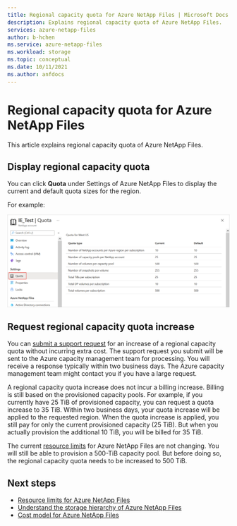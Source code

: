 ```yaml
---
title: Regional capacity quota for Azure NetApp Files | Microsoft Docs
description: Explains regional capacity quota of Azure NetApp Files.
services: azure-netapp-files
author: b-hchen
ms.service: azure-netapp-files
ms.workload: storage
ms.topic: conceptual
ms.date: 10/11/2021
ms.author: anfdocs
---
```

# Regional capacity quota for Azure NetApp Files

This article explains regional capacity quota of Azure NetApp Files.

## Display regional capacity quota

You can click **Quota** under Settings of Azure NetApp Files to display the current and default quota sizes for the region. 

For example: 

![Screenshot that shows how to display quota information.](./media/regional-capacity-quota/quota-display.png) 

## Request regional capacity quota increase

You can [submit a support request](azure-netapp-files-resource-limits.md#request-limit-increase) for an increase of a regional capacity quota without incurring extra cost. The support request you submit will be sent to the Azure capacity management team for processing. You will receive a response typically within two business days. The Azure capacity management team might contact you if you have a large request.  

A regional capacity quota increase does not incur a billing increase. Billing is still based on the provisioned capacity pools.
For example, if you currently have 25 TiB of provisioned capacity, you can request a quota increase to 35 TiB.  Within two business days, your quota increase will be applied to the requested region. When the quota increase is applied, you still pay for only the current provisioned capacity (25 TiB). But when you actually provision the additional 10 TiB, you will be billed for 35 TiB.

The current [resource limits](azure-netapp-files-resource-limits.md#resource-limits) for Azure NetApp Files are not changing. You will still be able to provision a 500-TiB capacity pool. But before doing so, the regional capacity quota needs to be increased to 500 TiB.

## Next steps  

- [Resource limits for Azure NetApp Files](azure-netapp-files-resource-limits.md)
- [Understand the storage hierarchy of Azure NetApp Files](azure-netapp-files-understand-storage-hierarchy.md)
- [Cost model for Azure NetApp Files](azure-netapp-files-cost-model.md)
